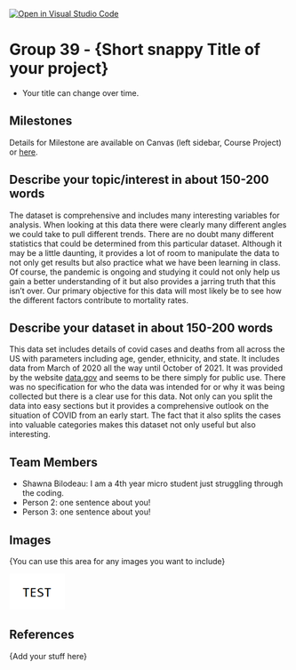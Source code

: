 [![Open in Visual Studio Code](https://classroom.github.com/assets/open-in-vscode-f059dc9a6f8d3a56e377f745f24479a46679e63a5d9fe6f495e02850cd0d8118.svg)](https://classroom.github.com/online_ide?assignment_repo_id=5904871&assignment_repo_type=AssignmentRepo)
# Group 39 - {Short snappy Title of your project}

- Your title can change over time.

## Milestones

Details for Milestone are available on Canvas (left sidebar, Course Project) or [here](https://firas.moosvi.com/courses/data301/project/milestone01.html).

## Describe your topic/interest in about 150-200 words

The dataset is comprehensive and includes many interesting variables for analysis. When looking at this data there were clearly many different angles we could take to pull different trends. There are no doubt many different statistics that could be determined from this particular dataset. Although it may be a little daunting, it provides a lot of room to manipulate the data to not only get results but also practice what we have been learning in class. Of course, the pandemic is ongoing and studying it could not only help us gain a better understanding of it but also provides a jarring truth that this isn’t over. Our primary objective for this data will most likely be to see how the different factors contribute to mortality rates.


## Describe your dataset in about 150-200 words

This data set includes details of covid cases and deaths from all across the US with parameters including age, gender, ethnicity, and state. It includes data from March of 2020 all the way until October of 2021. It was provided by the website [data.gov](https://catalog.data.gov/dataset/md-covid-19-master-case-tracker) and seems to be there simply for public use. There was no specification for who the data was intended for or why it was being collected but there is a clear use for this data. Not only can you split the data into easy sections but it provides a comprehensive outlook on the situation of COVID from an early start. The fact that it also splits the cases into valuable categories makes this dataset not only useful but also interesting. 

## Team Members

- Shawna Bilodeau: I am a 4th year micro student just struggling through the coding. 
- Person 2: one sentence about you!
- Person 3: one sentence about you!

## Images

{You can use this area for any images you want to include}

<img src ="images/test.png" width="100px">

## References

{Add your stuff here}



